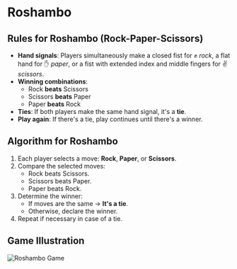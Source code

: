 # Roshambo

## Rules for Roshambo (Rock-Paper-Scissors)

- **Hand signals**: Players simultaneously make a closed fist for ✊ *rock*, a flat hand for ✋ *paper*, or a fist with extended index and middle fingers for ✌️ *scissors*.
- **Winning combinations**: 
  - Rock **beats** Scissors  
  - Scissors **beats** Paper  
  - Paper **beats** Rock  
- **Ties**: If both players make the same hand signal, it's a **tie**.
- **Play again**: If there's a tie, play continues until there's a winner.

## Algorithm for Roshambo

1. Each player selects a move: **Rock**, **Paper**, or **Scissors**.
2. Compare the selected moves:
   - Rock beats Scissors.
   - Scissors beats Paper.
   - Paper beats Rock.
3. Determine the winner:
   - If moves are the same → **It's a tie**.
   - Otherwise, declare the winner.
4. Repeat if necessary in case of a tie.

## Game Illustration

![Roshambo Game](path/to/your/image.png)
